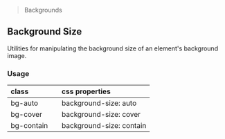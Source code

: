 > Backgrounds

## Background Size

Utilities for manipulating the background size of an element's background image.

### Usage

| class |  | css properties |
|:--|:--|:--|
| bg-auto |  | background-size: auto |
| bg-cover |  | background-size: cover |
| bg-contain |  | background-size: contain |
